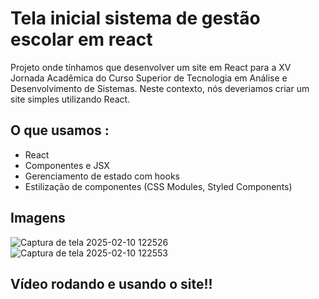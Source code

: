 # Tela inicial sistema de gestão escolar em react

Projeto onde tínhamos que desenvolver um site em React para a XV Jornada Acadêmica do Curso Superior de Tecnologia em Análise e
Desenvolvimento de Sistemas. Neste contexto, nós deveriamos criar um site simples utilizando React.

## O que usamos :
- React
- Componentes e JSX
- Gerenciamento de estado com hooks
- Estilização de componentes (CSS Modules, Styled Components)

## Imagens 

![Captura de tela 2025-02-10 122526](https://github.com/user-attachments/assets/3d6c7774-be5f-4725-9e2a-1ee3cbb7c2b9)
![Captura de tela 2025-02-10 122553](https://github.com/user-attachments/assets/777af35c-e6e0-44f9-90be-5e02d42bc893)

## Vídeo rodando e usando o site!! 

